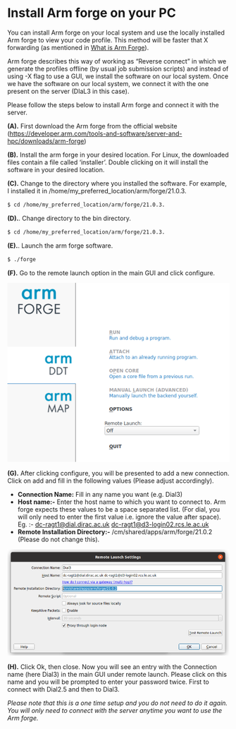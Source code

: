 # Install Arm forge on your PC

You can install Arm forge on your local system and use the locally installed Arm forge to view your code profile. This method will be faster that X forwarding (as mentioned in [What is Arm Forge](./about_arm_forge.md)). 

Arm forge describes this way of working as “Reverse connect” in which we generate the profiles offline (by usual job submission scripts) and instead of using -X flag to use a GUI, we install the software on our local system. Once we have the software on our local system, we connect it with the one present on the server (DIaL3 in this case).

Please follow the steps below to install Arm forge and connect it with the server.

**(A).** First download the Arm forge from the official website (https://developer.arm.com/tools-and-software/server-and-hpc/downloads/arm-forge)

**(B).** Install the arm forge in your desired location. For Linux, the downloaded files contain a file called ‘installer’. Double clicking on it will install the software in your desired location.

**(C).** Change to the directory where you installed the software. For example, I installed it in /home/my_preferred_location/arm/forge/21.0.3.

```bash
$ cd /home/my_preferred_location/arm/forge/21.0.3.
```

**(D).**. Change directory to the bin directory.

```bash
$ cd /home/my_preferred_location/arm/forge/21.0.3.
```

**(E).**. Launch the arm forge software.

```bash
$ ./forge
```

**(F).** Go to the remote launch option in the main GUI and click configure.

![](../Images/Arm/configure.png)

**(G).** After clicking configure, you will be presented to add a new connection. Click on add and fill in the following values (Please adjust accordingly).

- **Connection Name:** Fill in any name you want (e.g. Dial3)
- **Host name:-** Enter the host name to which you want to connect to. Arm forge expects these values to be a space separated list. (For dial, you will only need to enter the first value i.e. ignore the value after space). Eg. :- [dc-ragt1@dial.dirac.ac.uk](mailto:dc-ragt1@dial.dirac.ac.uk)  [dc-ragt1@d3-login02.rcs.le.ac.uk](mailto:dc-ragt1@d3-login02.rcs.le.ac.uk)
- **Remote Installation Directory:-** /cm/shared/apps/arm/forge/21.0.2 (Please do not change this).

![](../Images/Arm/connection_name.png)

**(H).** Click Ok, then close. Now you will see an entry with the Connection name (here Dial3) in the main GUI under remote launch. Please click on this name and you will be prompted to enter your password twice. First to connect with Dial2.5 and then to Dial3.

*Please note that this is a one time setup and you do not need to do it again. You will only need to connect with the server anytime you want to use the Arm forge.*